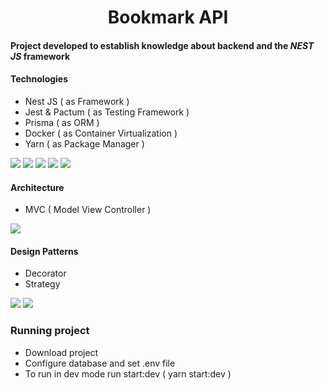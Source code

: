 <h1 align="center"> Bookmark API </h1>

#### Project developed to establish knowledge about backend and the ***NEST JS*** framework ####


#### Technologies ####
- Nest JS ( as Framework )
- Jest & Pactum ( as Testing Framework )
- Prisma ( as ORM )
- Docker ( as Container Virtualization )
- Yarn ( as Package Manager )

![](https://img.shields.io/badge/-NestJS-informational?style=flat&logo=nestjs&logoColor=white&color=red)
![](https://img.shields.io/badge/-Jest-informational?style=flat&logo=jest&logoColor=white&color=green)
![](https://img.shields.io/badge/-Prisma-informational?style=flat&logo=prisma&logoColor=white&color=grey)
![](https://img.shields.io/badge/-Docker-informational?style=flat&logo=docker&logoColor=white&color=blue)
![](https://img.shields.io/badge/-Yarn-informational?style=flat&logo=yarn&logoColor=white&color=lightgreen)


#### Architecture ####
- MVC ( Model View Controller )

![](https://img.shields.io/badge/MVC-Model_View_Controller-yellow)

#### Design Patterns ####
- Decorator
- Strategy

![](https://img.shields.io/badge/Decorator-lightred)
![](https://img.shields.io/badge/Strategy-lightgrey)


### Running project ###
- Download project
- Configure database and set .env file
- To run in dev mode run start:dev ( yarn start:dev )
